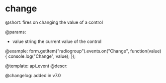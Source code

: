 change
=============

@short: fires on changing the value of a control
 

@params:
- value     string     the current value of the control


@example:
form.getItem("radiogroup").events.on("Change", function(value) {
    console.log("Change", value);
});


@template: api_event
@descr:

@changelog: added in v7.0

